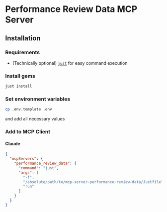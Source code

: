 # Performance Review Data MCP Server
## Installation

### Requirements
- (Technically optional) [`just`](https://github.com/casey/just) for easy command execution

### Install gems
```sh
just install
```

### Set environment variables
```sh
cp .env.template .env
```

and add all necessary values

### Add to MCP Client
#### Claude
```json
{
  "mcpServers": {
    "performance_review_data": {
      "command": "just",
      "args": [
        "-f",
        "/absolute/path/to/mcp-server-performance-review-data/Justfile",
        "run"
      ]
    }
  }
}
```
